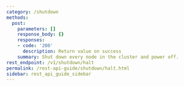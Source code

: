 ```yaml
---
category: /shutdown
methods:
  post:
    parameters: []
    response_body: {}
    responses:
    - code: '200'
      description: Return value on success
    summary: Shut down every node in the cluster and power off.
rest_endpoint: /v1/shutdown/halt
permalink: /rest-api-guide/shutdown/halt.html
sidebar: rest_api_guide_sidebar
---
```

